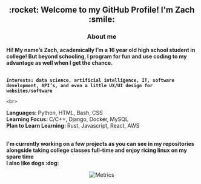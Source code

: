 <h2 align="center">:rocket: Welcome to my GitHub Profile! I'm Zach :smile:</h2>

<h3 align="center">About me</h3>

<p align="left"><strong>
    Hi! My name’s Zach, academically I’m a 16 year old high school student in college! But beyond schooling, I program for fun and use coding to my advantage as well when I get the chance.<br><br> 

    Interests: data science, artificial intelligence, IT, software development, API’s, and even a little UX/UI design for websites/software
</strong>
 
    <br>
   <strong> Languages:
   </strong> Python, HTML, Bash, CSS
<br>
   <strong> Learning Focus:
   </strong> C/C++, Django, Docker, MySQL
<br>
   <strong> Plan to Learn Learning:
   </strong> Rust, Javascript, React, AWS

<strong>
<br>
    I'm currently working on a few projects as you can see in my repositories alongside taking college classes full-time and enjoy ricing linux on my spare time
<br>
    I also like dogs :dog:
    
</strong>
</p>








<div align="center">

![Metrics](https://metrics.lecoq.io/ZachLTech?template=classic&habits=1&stars=1&achievements=1&introduction=1&activity=1&repositories=1&base=header%2C%20activity%2C%20community%2C%20repositories%2C%20metadata&base.indepth=false&base.hireable=false&base.skip=false&repositories.batch=100&repositories.forks=false&repositories.affiliations=owner&stars=false&stars.limit=4&habits=false&habits.from=200&habits.days=14&habits.facts=true&habits.charts=false&habits.charts.type=classic&habits.trim=false&habits.languages.limit=8&habits.languages.threshold=0%25&repositories=false&repositories.featured=Smart-Mouse-Clicker%2C%20PhysicalSizeOfTheInternetSite%2C%20PortfolioLoadingPage&repositories.pinned=0&repositories.starred=0&repositories.random=0&repositories.order=featured%2C%20pinned%2C%20starred%2C%20random&achievements=false&achievements.threshold=C&achievements.secrets=true&achievements.display=detailed&achievements.limit=0&activity=false&activity.limit=5&activity.load=300&activity.days=14&activity.visibility=all&activity.timestamps=false&activity.filter=all&introduction=false&introduction.title=true&config.timezone=America%2FNew_York)

</div>